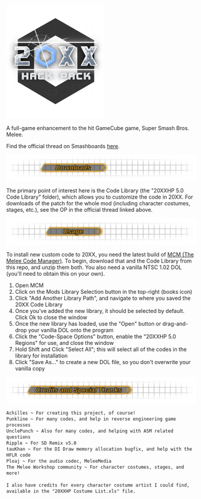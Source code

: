 ![The 20XX HACK PACK](/imgs/Logo.png) 

A full-game enhancement to the hit GameCube game, Super Smash Bros. Melee.

Find the official thread on Smashboards [here](https://smashboards.com/threads/the-20xx-melee-training-hack-pack-v5-0-11-21-2021.351221/).

![Downloads](/imgs/Downloads.png)

The primary point of interest here is the Code Library (the "20XXHP 5.0 Code Library" folder), which allows you to customize the code in 20XX. For downloads of the patch for the whole mod (including character costumes, stages, etc.), see the OP in the official thread linked above.

![Usage](/imgs/Usage.png)

To install new custom code to 20XX, you need the latest build of [MCM (The Melee Code Manager)](https://smashboards.com/threads/melee-code-manager-v4-4-easily-add-mods-to-your-game.416437/). To begin, download that and the Code Library from this repo, and unzip them both. You also need a vanilla NTSC 1.02 DOL (you'll need to obtain this on your own).

1. Open MCM
2. Click on the Mods Library Selection button in the top-right (books icon)
3. Click "Add Another Library Path", and navigate to where you saved the 20XX Code Library
4. Once you've added the new library, it should be selected by default. Click Ok to close the window
5. Once the new library has loaded, use the "Open" button or drag-and-drop your vanilla DOL onto the program
7. Click the "Code-Space Options" button, enable the "20XXHP 5.0 Regions" for use, and close the window
8. Hold Shift and Click "Select All"; this will select all of the codes in the library for installation
9. Click "Save As..." to create a new DOL file, so you don't overwrite your vanilla copy

![Credits](/imgs/Credits.png)

    Achilles ~ For creating this project, of course!
    Punkline ~ For many codes, and help in reverse engineering game processes
    UnclePunch ~ Also for many codes, and helping with ASM related questions
    Ripple ~ For SD Remix v5.0
    tauKhan ~ For the DI Draw memory allocation bugfix, and help with the HFLR code
    Ploaj ~ For the audio codec, MeleeMedia
    The Melee Workshop community ~ For character costumes, stages, and more!

    I also have credits for every character costume artist I could find,
    available in the "20XXHP Costume List.xls" file.
